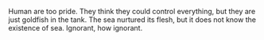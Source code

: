 Human are too pride. They think they could control everything, but they are just goldfish in the tank. The sea nurtured its flesh, but it does not know the existence of sea. Ignorant, how ignorant.